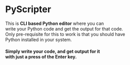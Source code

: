 # PyScripter

This is <strong>CLI based Python editor</strong> where you can<br> write your Python code and get the output for that code.<br> Only pre-requisite for this to work is that you should have <br>Python installed in your system.

<h4>Simply write your code, and get output for it<br> with just a press of the Enter key.</h4> 
